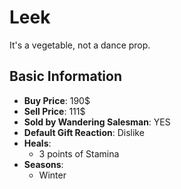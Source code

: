 # Leek

It's a vegetable, not a dance prop.

## Basic Information

- **Buy Price**: 190$
- **Sell Price**: 111$
- **Sold by Wandering Salesman**: YES
- **Default Gift Reaction**: Dislike
- **Heals**:
  - 3 points of Stamina
- **Seasons**:
  - Winter